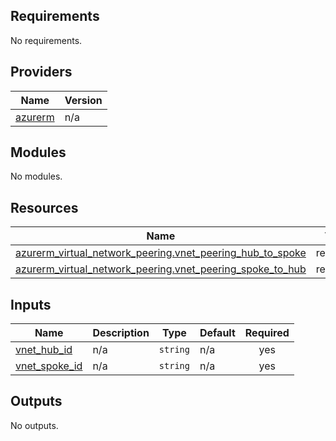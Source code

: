 <!-- BEGIN_TF_DOCS -->
## Requirements

No requirements.

## Providers

| Name | Version |
|------|---------|
| <a name="provider_azurerm"></a> [azurerm](#provider\_azurerm) | n/a |

## Modules

No modules.

## Resources

| Name | Type |
|------|------|
| [azurerm_virtual_network_peering.vnet_peering_hub_to_spoke](https://registry.terraform.io/providers/hashicorp/azurerm/latest/docs/resources/virtual_network_peering) | resource |
| [azurerm_virtual_network_peering.vnet_peering_spoke_to_hub](https://registry.terraform.io/providers/hashicorp/azurerm/latest/docs/resources/virtual_network_peering) | resource |

## Inputs

| Name | Description | Type | Default | Required |
|------|-------------|------|---------|:--------:|
| <a name="input_vnet_hub_id"></a> [vnet\_hub\_id](#input\_vnet\_hub\_id) | n/a | `string` | n/a | yes |
| <a name="input_vnet_spoke_id"></a> [vnet\_spoke\_id](#input\_vnet\_spoke\_id) | n/a | `string` | n/a | yes |

## Outputs

No outputs.
<!-- END_TF_DOCS -->